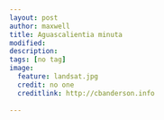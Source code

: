 ```yaml
---
layout: post
author: maxwell
title: Aguascalientia minuta
modified: 
description:
tags: [no tag]
image:
  feature: landsat.jpg
  credit: no one
  creditlink: http://cbanderson.info
 
---
```

